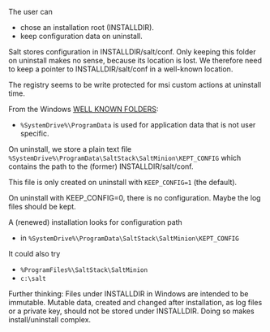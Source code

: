 
The user can  
 - chose an installation root (INSTALLDIR).
 - keep configuration data on uninstall.

Salt stores configuration in INSTALLDIR/salt/conf.
Only keeping this folder on uninstall makes no sense, because its location is lost.
We therefore need to keep a pointer to INSTALLDIR/salt/conf in a well-known location.

The registry seems to be write protected for msi custom actions at uninstall time.

From the Windows [WELL KNOWN FOLDERS][MSDN_WELL_KNONW_FOLDERS]:
 - `%SystemDrive%\ProgramData` is used for application data that is not user specific.

On uninstall, we store a plain text file
`%SystemDrive%\ProgramData\SaltStack\SaltMinion\KEPT_CONFIG`
which contains the path to the (former) INSTALLDIR/salt/conf.

This file is only created on uninstall with `KEEP_CONFIG=1` (the default).

On uninstall with KEEP_CONFIG=0, there is no configuration.
Maybe the log files should be  kept.

A (renewed) installation looks for configuration path 
 - in `%SystemDrive%\ProgramData\SaltStack\SaltMinion\KEPT_CONFIG`
 
It could also try
 - `%ProgramFiles%\SaltStack\SaltMinion`
 - `c:\salt`


Further thinking: 
Files under INSTALLDIR in Windows are intended to be immutable.
Mutable data, created and changed after installation, as log files or a private key, should not be stored under INSTALLDIR.
Doing so makes install/uninstall complex.


[MSDN_WELL_KNONW_FOLDERS]: https://msdn.microsoft.com/en-us/library/windows/desktop/dd378457.aspx